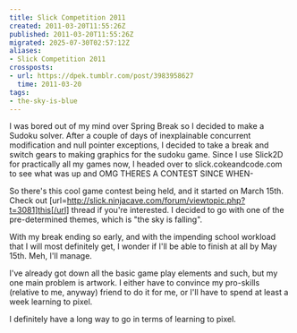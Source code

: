 ```yaml
---
title: Slick Competition 2011
created: 2011-03-20T11:55:26Z
published: 2011-03-20T11:55:26Z
migrated: 2025-07-30T02:57:12Z
aliases:
- Slick Competition 2011
crossposts:
- url: https://dpek.tumblr.com/post/3983958627
  time: 2011-03-20
tags:
- the-sky-is-blue
---
```


I was bored out of my mind over Spring Break so I decided to make a Sudoku solver. After a couple of days of inexplainable concurrent modification and null pointer exceptions, I decided to take a break and switch gears to making graphics for the sudoku game. Since I use Slick2D for practically all my games now, I headed over to slick.cokeandcode.com to see what was up and OMG THERES A CONTEST SINCE WHEN-

So there's this cool game contest being held, and it started on March 15th. Check out [url=http://slick.ninjacave.com/forum/viewtopic.php?t=3081]this[/url] thread if you're interested. I decided to go with one of the pre-determined themes, which is "the sky is falling".

With my break ending so early, and with the impending school workload that I will most definitely get, I wonder if I'll be able to finish at all by May 15th. Meh, I'll manage.

I've already got down all the basic game play elements and such, but my one main problem is artwork. I either have to convince my pro-skills (relative to me, anyway) friend to do it for me, or I'll have to spend at least a week learning to pixel.

I definitely have a long way to go in terms of learning to pixel.
